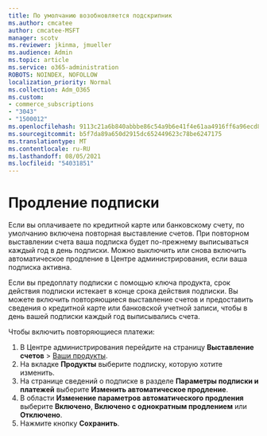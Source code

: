 ```yaml
---
title: По умолчанию возобновляется подскрипник
ms.author: cmcatee
author: cmcatee-MSFT
manager: scotv
ms.reviewer: jkinma, jmueller
ms.audience: Admin
ms.topic: article
ms.service: o365-administration
ROBOTS: NOINDEX, NOFOLLOW
localization_priority: Normal
ms.collection: Adm_O365
ms.custom:
- commerce_subscriptions
- "3043"
- "1500012"
ms.openlocfilehash: 9113c21a6b840abbbe86c54a9b6e41f4e61aa4916ff6a96ecd8f5170640bcd95
ms.sourcegitcommit: b5f7da89a650d2915dc652449623c78be6247175
ms.translationtype: MT
ms.contentlocale: ru-RU
ms.lasthandoff: 08/05/2021
ms.locfileid: "54031851"
---
```

# <a name="renewing-your-subscription"></a>Продление подписки

Если вы оплачиваете по кредитной карте или банковскому счету, по умолчанию включена повторная выставление счетов. При повторном выставлении счета ваша подписка будет по-прежнему выписываться каждый год в день подписки. Можно выключить или снова включить автоматическое продление в Центре администрирования, если ваша подписка активна.

Если вы предоплату подписки с помощью ключа продукта, срок действия подписки истекает в конце срока действия подписки. Вы можете включить повторяющиеся выставление счетов и предоставить сведения о кредитной карте или банковской учетной записи, чтобы в день вашей подписки каждый год выписывались счета.

Чтобы включить повторяющиеся платежи:

1. В Центре администрирования перейдите на страницу **Выставление счетов** > [Ваши продукты](https://go.microsoft.com/fwlink/p/?linkid=842054).
2. На вкладке **Продукты** выберите подписку, которую хотите изменить.
3. На странице сведений о подписке в разделе **Параметры подписки и платежей** выберите **Изменить автоматическое продление**.
4. В области **Изменение параметров автоматического продления** выберите **Включено**, **Включено с однократным продлением** или **Отключено**.
5. Нажмите кнопку **Сохранить**. 